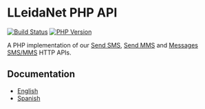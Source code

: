 # LLeidaNet PHP API

[![Build Status](https://travis-ci.com/lleidanet/sender.svg?token=wyz2kvquQVKzuyQXMsqx&branch=master)](https://travis-ci.com/lleidanet/sender)
[![PHP Version](https://img.shields.io/badge/PHP-%3E%3D%205.6-blue)](https://travis-ci.com/jsanahuja/sender)

A PHP implementation of our [Send SMS](https://api.lleida.net/dtd/sms/v2/en/index.html), [Send MMS](https://api.lleida.net/dtd/mms/v2/en/index.html) and [Messages SMS/MMS](https://api.lleida.net/dtd/messages/v3/en/index.html) HTTP APIs.

## Documentation

* [English](https://api.lleida.net/php/v4/en/)
* [Spanish](https://api.lleida.net/php/v4/es/)